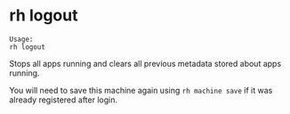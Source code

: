 # rh logout

```
Usage:
rh logout

```

Stops all apps running and clears all previous metadata stored about apps running. 

You will need to save this machine again using `rh machine save` if it was already registered after login.



